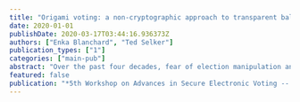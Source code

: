 ```yaml
---
title: "Origami voting: a non-cryptographic approach to transparent ballot verification"
date: 2020-01-01
publishDate: 2020-03-17T03:44:16.936373Z
authors: ["Enka Blanchard", "Ted Selker"]
publication_types: ["1"]
categories: ["main-pub"]
abstract: "Over the past four decades, fear of election manipulation and hacking has spurred the security technology community to propose a variety of voting systems to implement verifiable voting.  Most of these rely on  hard to understand cryptographic protocols, which can affect whether users  actually verify their selections.  Three-Ballot and Vote/Anti-Vote/Vote, two related systems among the few non-cryptographic end-to-end verifiable voting systems, made improvements in security while eliminating complex protocols. They unfortunately suffered from usability issues, and although they did not require  cryptographic primitives, they still relied on electronic devices. To address this, we  introduce three folded-paper based systems that allow verifiable voting and resist common attacks despite not relying on any cryptography or electronic devices. The proposals are based on 1) semi-translucent  ballots, 2) masking tape, or 3) folding and punching. These Origami voting  methods help users understand the underlying mechanisms and give them a  direct geometric approach to verification."
featured: false
publication: "*5th Workshop on Advances in Secure Electronic Voting -- VOTING'20*"
---
```



